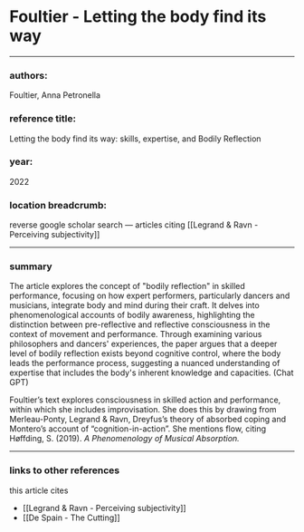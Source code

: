 # Foultier - Letting the body find its way

---

### authors:

Foultier, Anna Petronella

### reference title:

Letting the body find its way: skills, expertise, and Bodily Reflection

### year:

2022

### location breadcrumb:

reverse google scholar search — articles citing [[Legrand & Ravn - Perceiving subjectivity]]

---

### summary

The article explores the concept of "bodily reflection" in skilled performance, focusing on how expert performers, particularly dancers and musicians, integrate body and mind during their craft. It delves into phenomenological accounts of bodily awareness, highlighting the distinction between pre-reflective and reflective consciousness in the context of movement and performance. Through examining various philosophers and dancers' experiences, the paper argues that a deeper level of bodily reflection exists beyond cognitive control, where the body leads the performance process, suggesting a nuanced understanding of expertise that includes the body's inherent knowledge and capacities. (Chat GPT)

Foultier’s text explores consciousness in skilled action and performance, within which she includes improvisation. She does this by drawing from Merleau-Ponty, Legrand & Ravn, Dreyfus’s theory of absorbed coping and Montero’s account of “cognition-in-action”. She mentions flow, citing Høffding, S. (2019). *A Phenomenology of Musical Absorption.*

---

### links to other references

 this article cites
 - [[Legrand & Ravn - Perceiving subjectivity]]
 - [[De Spain - The Cutting]]
